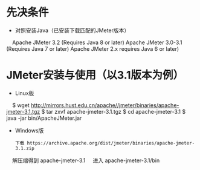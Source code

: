 
# 先决条件

* 对照安装Java（已安装下载匹配的JMeter版本）

        Apache JMeter 3.2 (Requires Java 8 or later)
        Apache JMeter 3.0-3.1 (Requires Java 7 or later)
        Apache JMeter 2.x requires Java 6 or later)

# JMeter安装与使用（以3.1版本为例）

* Linux版

      $ wget http://mirrors.hust.edu.cn/apache//jmeter/binaries/apache-jmeter-3.1.tgz
      $ tar zxvf apache-jmeter-3.1.tgz
      $ cd apache-jmeter-3.1
      $ java -jar bin/ApacheJMeter.jar

* Windows版

      下载 https://archive.apache.org/dist/jmeter/binaries/apache-jmeter-3.1.zip
      解压缩得到 apache-jmeter-3.1
      进入 apache-jmeter-3.1/bin
